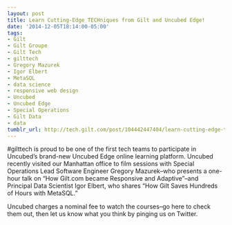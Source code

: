 ```yaml
---
layout: post
title: Learn Cutting-Edge TECHniques from Gilt and Uncubed Edge!
date: '2014-12-05T18:14:00-05:00'
tags:
- Gilt
- Gilt Groupe
- Gilt Tech
- gilttech
- Gregory Mazurek
- Igor Elbert
- MetaSQL
- data science
- responsive web design
- Uncubed
- Uncubed Edge
- Special Operations
- Gilt Data
- data
tumblr_url: http://tech.gilt.com/post/104442447404/learn-cutting-edge-techniques-from-gilt-and
---
```


#gilttech is proud to be one of the first tech teams to participate in Uncubed’s brand-new Uncubed Edge online learning platform. Uncubed recently visited our Manhattan office to film sessions with Special Operations Lead Software Engineer Gregory Mazurek–who presents a one-hour talk on “How Gilt.com became Responsive and Adaptive”–and Principal Data Scientist Igor Elbert, who shares “How Gilt Saves Hundreds of Hours with MetaSQL.”

Uncubed charges a nominal fee to watch the courses–go here to check them out, then let us know what you think by pinging us on Twitter.
